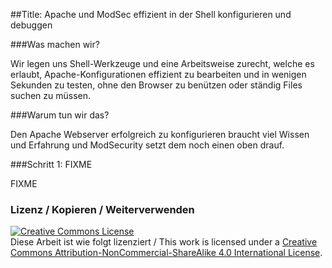 ##Title: Apache und ModSec effizient in der Shell konfigurieren und debuggen

###Was machen wir?

Wir legen uns Shell-Werkzeuge und eine Arbeitsweise zurecht, welche es erlaubt, Apache-Konfigurationen effizient zu bearbeiten und in wenigen Sekunden zu testen, ohne den Browser zu benützen oder ständig Files suchen zu müssen.

###Warum tun wir das?

Den Apache Webserver erfolgreich zu konfigurieren braucht viel Wissen und Erfahrung und ModSecurity setzt dem noch einen oben drauf.

###Schritt 1: FIXME

FIXME


### Lizenz / Kopieren / Weiterverwenden

<a rel="license" href="http://creativecommons.org/licenses/by-nc-sa/4.0/"><img alt="Creative Commons License" style="border-width:0" src="https://i.creativecommons.org/l/by-nc-sa/4.0/80x15.png" /></a><br />Diese Arbeit ist wie folgt lizenziert / This work is licensed under a <a rel="license" href="http://creativecommons.org/licenses/by-nc-sa/4.0/">Creative Commons Attribution-NonCommercial-ShareAlike 4.0 International License</a>.

